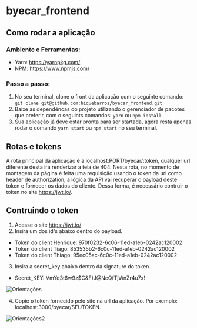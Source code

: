 # byecar_frontend

## Como rodar a aplicação

### Ambiente e Ferramentas:

- Yarn: https://yarnpkg.com/
- NPM: https://www.npmjs.com/

### Passo a passo:

1. No seu terminal, clone o front da aplicação com o seguinte comando: `git clone git@github.com:hiquebarros/byecar_frontend.git`
2. Baixe as dependêncas do projeto utilizando o gerenciador de pacotes que preferir, com o seguints comandos:
   `yarn`
   ou
   `npm install`
3. Sua aplicação já deve estar pronta para ser startada, agora resta apenas rodar o comando `yarn start` ou `npm start` no seu terminal.

## Rotas e tokens

A rota principal da aplicação é a localhost:PORT/byecar/:token, qualquer url diferente desta irá renderizar a tela de 404. Nesta rota, no momento de montagem da página é feita uma requisição usando o token da url como header de authorization, a lógica da API vai recuperar o payload deste token e fornecer os dados do cliente. Dessa forma, é necessário contruir o token no site https://jwt.io/.

## Contruindo o token

1. Acesse o site https://jwt.io/
2. Insira um dos id's abaixo dentro do payload.

- Token do client Henrique: 970f0232-6c06-11ed-a1eb-0242ac120002
- Token do client Tiago: 853535b2-6c0c-11ed-a1eb-0242ac120002
- Token do client Thiago: 95ec05ac-6c0c-11ed-a1eb-0242ac120002

3. Insira a secret_key abaixo dentro da signature do token.

- Secret_KEY: VmYq3t6w9z$C&F)J@NcQfTjWnZr4u7x!

 ![Orientações](https://cdn.discordapp.com/attachments/692881204256702536/1046542176739397642/Screenshot_from_2022-11-27_18-28-46.jpg)

4. Copie o token fornecido pelo site na url da aplicação. Por exemplo: localhost:3000/byecar/SEUTOKEN.

 ![Orientações2](https://cdn.discordapp.com/attachments/692881204256702536/1046550175797223495/Screenshot_from_2022-11-27_18-57-40.png)


